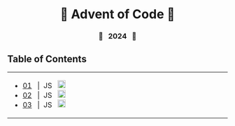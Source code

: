 <div align="center">
  <h1>🎄 Advent of Code 🎄</h1>
</div>

<div align="center">
  <h3>🌟&nbsp;&nbsp;&nbsp;2024&nbsp;&nbsp;&nbsp;🌟</h3>
</div>

## Table of Contents

<table>
    <tr>
        <td width="20%" valign="top">
            <ul>
                <li>
                    <a
                        href="https://github.com/AndrewKohn/advent-of-code-2024/blob/main/01/d1.js"
                        >01</a
                    >&nbsp;&nbsp;&nbsp;|&nbsp;&nbsp;JS&nbsp;&nbsp;
                    <img
                        height="18px"
                        src="https://cdn.jsdelivr.net/gh/devicons/devicon/icons/javascript/javascript-original.svg"
                        alt="javascript icon"
                        title="JavaScript"
                    />
                </li>
                <li>
                      <a
                          href="https://github.com/AndrewKohn/advent-of-code-2024/blob/main/02/d2.js"
                          >02</a
                      >&nbsp;&nbsp;&nbsp;|&nbsp;&nbsp;JS&nbsp;&nbsp;
                      <img
                          height="18px"
                          src="https://cdn.jsdelivr.net/gh/devicons/devicon/icons/javascript/javascript-original.svg"
                          alt="javascript icon"
                          title="JavaScript"
                      />
                  </li>
                <li>
                      <a
                          href="https://github.com/AndrewKohn/advent-of-code-2024/blob/main/03/d3.js"
                          >03</a
                      >&nbsp;&nbsp;&nbsp;|&nbsp;&nbsp;JS&nbsp;&nbsp;
                      <img
                          height="18px"
                          src="https://cdn.jsdelivr.net/gh/devicons/devicon/icons/javascript/javascript-original.svg"
                          alt="javascript icon"
                          title="JavaScript"
                      />
                  </li>
            </ul>
        </td>
    </tr>
</table>

